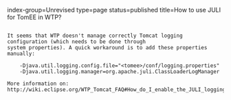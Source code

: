 index-group=Unrevised
type=page
status=published
title=How to use JULI for TomEE in WTP?
~~~~~~

It seems that WTP doesn't manage correctly Tomcat logging configuration (which needs to be done through
system properties). A quick workaround is to add these properties manually:

    -Djava.util.logging.config.file="<tomee>/conf/logging.properties"
    -Djava.util.logging.manager=org.apache.juli.ClassLoaderLogManager

More information on: http://wiki.eclipse.org/WTP_Tomcat_FAQ#How_do_I_enable_the_JULI_logging_in_a_Tomcat_5.5_Server_instance.3F
